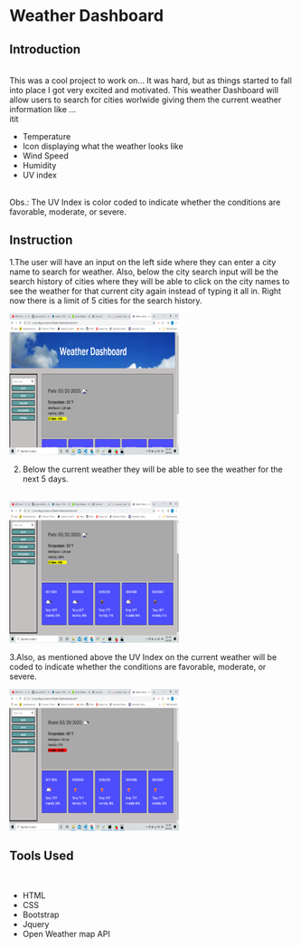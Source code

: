 # Weather Dashboard


## Introduction
<br>
This was a cool project to work on... It was hard, but as things started to fall into place I got very excited and motivated. This weather Dashboard will allow users to search for cities worlwide giving them the current weather information like ...
<br>itit 
<ul>
<li>Temperature</li>
<li>Icon displaying what the weather looks like</li>
<li>Wind Speed</li>
<li>Humidity</li>
<li>UV index</li>
</ul>
<br>
Obs.: The UV Index is color coded to indicate whether the conditions are favorable, moderate, or severe.

## Instruction

1.The user will have an input on the left side where they can enter a city name to search for weather. Also, below the city search input will be the search history of cities where they will be able to click on the city names to see the weather for that current city again instead of typing it all in. Right now there is a limit of 5 cities for the search history.
<br>

<img src = "images/getweather.png" alt="screenshot" width = "300px" height = "250px">
<br>

2. Below the current weather they will be able to see the weather for the next 5 days.
<br>

<img src="images/future.png" alt="screenshot" width = "300px" height = "250px">
<br>

3.Also, as mentioned above the UV Index on the current weather will be coded  to indicate whether the conditions are favorable, moderate, or severe.
<br>

<img src = "images/uvindex.png" alt="screenshot" width = "300px" height = "250px">



## Tools Used

<br>
<ul>
<li>HTML</li>
<li>CSS</li>
<li>Bootstrap</li>
<li>Jquery</li>
<li>Open Weather map API</li>
</ul>
